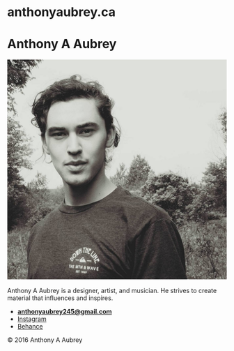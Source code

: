 # anthonyaubrey.ca

# Anthony A Aubrey

![](anthony.jpg)

Anthony A Aubrey is a designer, artist, and musician. He strives to create material
that influences and inspires.

- **[anthonyaubrey245@gmail.com](mailto:anthonyaubrey245@gmail.com)**
- [Instagram](https://www.instagram.com/tonyaubrey/?hl=en)
- [Behance](https://www.behance.net/anthonyaubrey)

© 2016 Anthony A Aubrey
